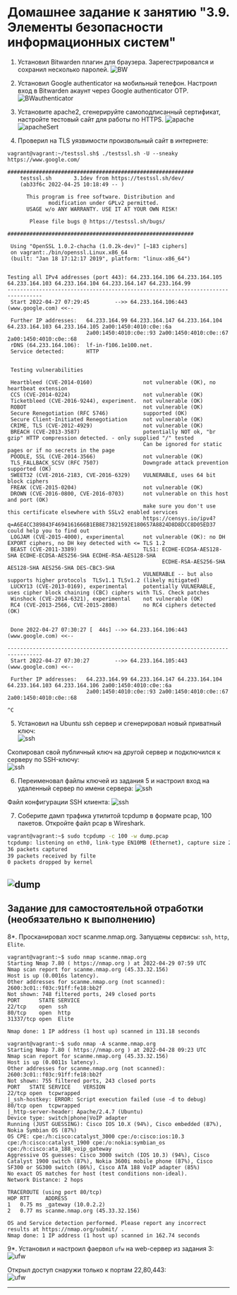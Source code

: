 # Домашнее задание к занятию "3.9. Элементы безопасности информационных систем"

1. Установил Bitwarden плагин для браузера. Зарегестрировался и сохранил несколько паролей.
![BW](img/BW.jpg)

2. Установил Google authenticator на мобильный телефон. Настроил вход в Bitwarden акаунт через Google authenticator OTP.
![BWauthenticator ](img/BWtwo.jpg)

3. Установите apache2, сгенерируйте самоподписанный сертификат, настройте тестовый сайт для работы по HTTPS.
![apache](img/apache.jpg)
![apacheSert](img/apacheS.jpg)

4. Проверил на TLS уязвимости произвольный сайт в интернете:
```
vagrant@vagrant:~/testssl.sh$ ./testssl.sh -U --sneaky https://www.google.com/

###########################################################
    testssl.sh       3.1dev from https://testssl.sh/dev/
    (ab33f6c 2022-04-25 10:18:49 -- )

      This program is free software. Distribution and
             modification under GPLv2 permitted.
      USAGE w/o ANY WARRANTY. USE IT AT YOUR OWN RISK!

       Please file bugs @ https://testssl.sh/bugs/

###########################################################

 Using "OpenSSL 1.0.2-chacha (1.0.2k-dev)" [~183 ciphers]
 on vagrant:./bin/openssl.Linux.x86_64
 (built: "Jan 18 17:12:17 2019", platform: "linux-x86_64")


Testing all IPv4 addresses (port 443): 64.233.164.106 64.233.164.105 64.233.164.103 64.233.164.104 64.233.164.147 64.233.164.99
---------------------------------------------------------------------------------
 Start 2022-04-27 07:29:45        -->> 64.233.164.106:443 (www.google.com) <<--

 Further IP addresses:   64.233.164.99 64.233.164.147 64.233.164.104 64.233.164.103 64.233.164.105 2a00:1450:4010:c0e::6a
                         2a00:1450:4010:c0e::93 2a00:1450:4010:c0e::67 2a00:1450:4010:c0e::68
 rDNS (64.233.164.106):  lf-in-f106.1e100.net.
 Service detected:       HTTP


 Testing vulnerabilities

 Heartbleed (CVE-2014-0160)                not vulnerable (OK), no heartbeat extension
 CCS (CVE-2014-0224)                       not vulnerable (OK)
 Ticketbleed (CVE-2016-9244), experiment.  not vulnerable (OK)
 ROBOT                                     not vulnerable (OK)
 Secure Renegotiation (RFC 5746)           supported (OK)
 Secure Client-Initiated Renegotiation     not vulnerable (OK)
 CRIME, TLS (CVE-2012-4929)                not vulnerable (OK)
 BREACH (CVE-2013-3587)                    potentially NOT ok, "br gzip" HTTP compression detected. - only supplied "/" tested
                                           Can be ignored for static pages or if no secrets in the page
 POODLE, SSL (CVE-2014-3566)               not vulnerable (OK)
 TLS_FALLBACK_SCSV (RFC 7507)              Downgrade attack prevention supported (OK)
 SWEET32 (CVE-2016-2183, CVE-2016-6329)    VULNERABLE, uses 64 bit block ciphers
 FREAK (CVE-2015-0204)                     not vulnerable (OK)
 DROWN (CVE-2016-0800, CVE-2016-0703)      not vulnerable on this host and port (OK)
                                           make sure you don't use this certificate elsewhere with SSLv2 enabled services
                                           https://censys.io/ipv4?q=A6E4CC389843F4694161666B1EB8E73821592E180657A8824D8D8DCC8D05ED37 could help you to find out
 LOGJAM (CVE-2015-4000), experimental      not vulnerable (OK): no DH EXPORT ciphers, no DH key detected with <= TLS 1.2
 BEAST (CVE-2011-3389)                     TLS1: ECDHE-ECDSA-AES128-SHA ECDHE-ECDSA-AES256-SHA ECDHE-RSA-AES128-SHA
                                                 ECDHE-RSA-AES256-SHA AES128-SHA AES256-SHA DES-CBC3-SHA
                                           VULNERABLE -- but also supports higher protocols  TLSv1.1 TLSv1.2 (likely mitigated)
 LUCKY13 (CVE-2013-0169), experimental     potentially VULNERABLE, uses cipher block chaining (CBC) ciphers with TLS. Check patches
 Winshock (CVE-2014-6321), experimental    not vulnerable (OK)
 RC4 (CVE-2013-2566, CVE-2015-2808)        no RC4 ciphers detected (OK)


 Done 2022-04-27 07:30:27 [  44s] -->> 64.233.164.106:443 (www.google.com) <<--

---------------------------------------------------------------------------------
 Start 2022-04-27 07:30:27        -->> 64.233.164.105:443 (www.google.com) <<--

 Further IP addresses:   64.233.164.99 64.233.164.147 64.233.164.104 64.233.164.103 64.233.164.106 2a00:1450:4010:c0e::6a
                         2a00:1450:4010:c0e::93 2a00:1450:4010:c0e::67 2a00:1450:4010:c0e::68
                        
^C
```

5. Установил на Ubuntu ssh сервер и сгенерировал новый приватный ключ: </br>
![ssh](img/ssh1.jpg)  </br>

Скопировал свой публичный ключ на другой сервер и подключился к серверу по SSH-ключу: </br>
![ssh](img/ssh2.jpg) </br>

6. Переименовал файлы ключей из задания 5 и настроил вход на удаленный сервер по имени сервера:
![ssh](img/ssh3.jpg) </br>

Файл конфигурации SSH клиента:
![ssh](img/ssh4.jpg) </br>

7. Соберите дамп трафика утилитой tcpdump в формате pcap, 100 пакетов. Откройте файл pcap в Wireshark.
```bash
vagrant@vagrant:~$ sudo tcpdump -c 100 -w dump.pcap
tcpdump: listening on eth0, link-type EN10MB (Ethernet), capture size 262144 bytes
36 packets captured
39 packets received by filte
0 packets dropped by kernel
```
![dump](img/dump.jpg)
 ---
## Задание для самостоятельной отработки (необязательно к выполнению)

8*. Просканировал хост scanme.nmap.org. Запущены сервисы: `ssh`, `http`, `Elite`.
```
vagrant@vagrant:~$ sudo nmap scanme.nmap.org
Starting Nmap 7.80 ( https://nmap.org ) at 2022-04-29 07:59 UTC
Nmap scan report for scanme.nmap.org (45.33.32.156)
Host is up (0.0016s latency).
Other addresses for scanme.nmap.org (not scanned): 2600:3c01::f03c:91ff:fe18:bb2f
Not shown: 748 filtered ports, 249 closed ports
PORT      STATE SERVICE
22/tcp    open  ssh
80/tcp    open  http
31337/tcp open  Elite

Nmap done: 1 IP address (1 host up) scanned in 131.18 seconds
```

```
vagrant@vagrant:~$ sudo nmap -A scanme.nmap.org
Starting Nmap 7.80 ( https://nmap.org ) at 2022-04-28 09:23 UTC
Nmap scan report for scanme.nmap.org (45.33.32.156)
Host is up (0.0011s latency).
Other addresses for scanme.nmap.org (not scanned): 2600:3c01::f03c:91ff:fe18:bb2f
Not shown: 755 filtered ports, 243 closed ports
PORT   STATE SERVICE    VERSION
22/tcp open  tcpwrapped
|_ssh-hostkey: ERROR: Script execution failed (use -d to debug)
80/tcp open  tcpwrapped
|_http-server-header: Apache/2.4.7 (Ubuntu)
Device type: switch|phone|VoIP adapter
Running (JUST GUESSING): Cisco IOS 10.X (94%), Cisco embedded (87%), Nokia Symbian OS (87%)
OS CPE: cpe:/h:cisco:catalyst_3000 cpe:/o:cisco:ios:10.3 cpe:/h:cisco:catalyst_1900 cpe:/o:nokia:symbian_os cpe:/h:cisco:ata_188_voip_gateway
Aggressive OS guesses: Cisco 3000 switch (IOS 10.3) (94%), Cisco Catalyst 1900 switch (87%), Nokia 3600i mobile phone (87%), Cisco SF300 or SG300 switch (86%), Cisco ATA 188 VoIP adapter (85%)
No exact OS matches for host (test conditions non-ideal).
Network Distance: 2 hops

TRACEROUTE (using port 80/tcp)
HOP RTT     ADDRESS
1   0.75 ms _gateway (10.0.2.2)
2   0.77 ms scanme.nmap.org (45.33.32.156)

OS and Service detection performed. Please report any incorrect results at https://nmap.org/submit/ .
Nmap done: 1 IP address (1 host up) scanned in 162.74 seconds
```

9*. Установил и настроил фаервол `ufw` на web-сервер из задания 3:  </br>
![ufw](img/ufw1.jpg) </br>

Открыл доступ снаружи только к портам 22,80,443: </br>
![ufw](img/ufw2.jpg) </br>

 ---
